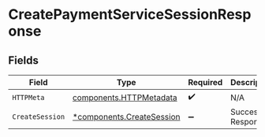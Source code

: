 # CreatePaymentServiceSessionResponse


## Fields

| Field                                                                 | Type                                                                  | Required                                                              | Description                                                           |
| --------------------------------------------------------------------- | --------------------------------------------------------------------- | --------------------------------------------------------------------- | --------------------------------------------------------------------- |
| `HTTPMeta`                                                            | [components.HTTPMetadata](../../models/components/httpmetadata.md)    | :heavy_check_mark:                                                    | N/A                                                                   |
| `CreateSession`                                                       | [*components.CreateSession](../../models/components/createsession.md) | :heavy_minus_sign:                                                    | Successful Response                                                   |
